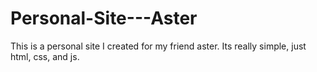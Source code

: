   # Personal-Site---Aster
This is a personal site I created for my friend aster. Its really simple, just html, css, and js.
